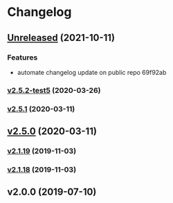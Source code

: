# Changelog

## [Unreleased]() (2021-10-11)

### Features

* automate changelog update on public repo 69f92ab


### [v2.5.2-test5]() (2020-03-26)


### [v2.5.1]() (2020-03-11)


## [v2.5.0]() (2020-03-11)


### [v2.1.19]() (2019-11-03)


### [v2.1.18]() (2019-11-03)


## v2.0.0 (2019-07-10)


